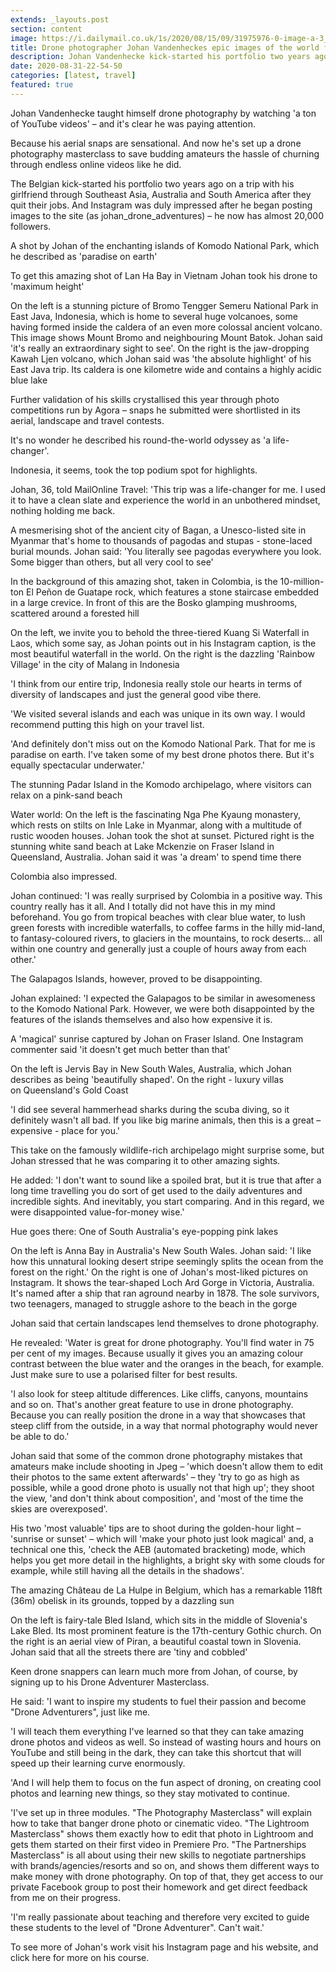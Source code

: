 ```yaml
---
extends: _layouts.post
section: content
image: https://i.dailymail.co.uk/1s/2020/08/15/09/31975976-0-image-a-3_1597478817012.jpg 
title: Drone photographer Johan Vandenheckes epic images of the world from above from Australia to Belgium 
description: Johan Vandenhecke kick-started his portfolio two years ago on a trip with his girlfriend through Southeast Asia, Australia and South America after they quit their jobs. 
date: 2020-08-31-22-54-50 
categories: [latest, travel] 
featured: true 
--- 
```

Johan Vandenhecke taught himself drone photography by watching 'a ton of YouTube videos' – and it's clear he was paying attention.

Because his aerial snaps are sensational. And now he's set up a drone photography masterclass to save budding amateurs the hassle of churning through endless online videos like he did.

The Belgian kick-started his portfolio two years ago on a trip with his girlfriend through Southeast Asia, Australia and South America after they quit their jobs. And Instagram was duly impressed after he began posting images to the site (as johan_drone_adventures) – he now has almost 20,000 followers.

A shot by Johan of the enchanting islands of Komodo National Park, which he described as 'paradise on earth'

To get this amazing shot of Lan Ha Bay in Vietnam Johan took his drone to 'maximum height'

On the left is a stunning picture of Bromo Tengger Semeru National Park in East Java, Indonesia, which is home to several huge volcanoes, some having formed inside the caldera of an even more colossal ancient volcano. This image shows Mount Bromo and neighbouring Mount Batok. Johan said 'it's really an extraordinary sight to see'. On the right is the jaw-dropping Kawah Ljen volcano, which Johan said was 'the absolute highlight' of his East Java trip. Its caldera is one kilometre wide and contains a highly acidic blue lake

Further validation of his skills crystallised this year through photo competitions run by Agora – snaps he submitted were shortlisted in its aerial, landscape and travel contests.

It's no wonder he described his round-the-world odyssey as 'a life-changer'.

Indonesia, it seems, took the top podium spot for highlights.

Johan, 36, told MailOnline Travel: 'This trip was a life-changer for me. I used it to have a clean slate and experience the world in an unbothered mindset, nothing holding me back.

A mesmerising shot of the ancient city of Bagan, a Unesco-listed site in Myanmar that's home to thousands of pagodas and stupas - stone-laced burial mounds. Johan said: 'You literally see pagodas everywhere you look. Some bigger than others, but all very cool to see' ⁠

In the background of this amazing shot, taken in Colombia, is the 10-million-ton El Peñon de Guatape rock, which features a stone staircase embedded in a large crevice. In front of this are the Bosko glamping mushrooms, scattered around a forested hill

On the left, we invite you to behold the three-tiered Kuang Si Waterfall in Laos, which some say, as Johan points out in his Instagram caption, is the most beautiful waterfall in the world. On the right is the dazzling 'Rainbow Village' in the city of Malang in Indonesia

'I think from our entire trip, Indonesia really stole our hearts in terms of diversity of landscapes and just the general good vibe there.

'We visited several islands and each was unique in its own way. I would recommend putting this high on your travel list.

'And definitely don't miss out on the Komodo National Park. That for me is paradise on earth. I've taken some of my best drone photos there. But it's equally spectacular underwater.'

The stunning Padar Island in the Komodo archipelago, where visitors can relax on a pink-sand beach

Water world: On the left is the fascinating Nga Phe Kyaung monastery, which rests on stilts on Inle Lake in Myanmar, along with a multitude of rustic wooden houses. Johan took the shot at sunset. Pictured right is the stunning white sand beach at Lake Mckenzie on Fraser Island in Queensland, Australia. Johan said it was 'a dream' to spend time there

Colombia also impressed.

Johan continued: 'I was really surprised by Colombia in a positive way. This country really has it all. And I totally did not have this in my mind beforehand. You go from tropical beaches with clear blue water, to lush green forests with incredible waterfalls, to coffee farms in the hilly mid-land, to fantasy-coloured rivers, to glaciers in the mountains, to rock deserts… all within one country and generally just a couple of hours away from each other.'

The Galapagos Islands, however, proved to be disappointing.

Johan explained: 'I expected the Galapagos to be similar in awesomeness to the Komodo National Park. However, we were both disappointed by the features of the islands themselves and also how expensive it is.

A 'magical' sunrise captured by Johan on Fraser Island. One Instagram commenter said 'it doesn't get much better than that'

On the left is Jervis Bay in New South Wales, Australia, which Johan describes as being 'beautifully shaped'. On the right - luxury villas on Queensland's Gold Coast

'I did see several hammerhead sharks during the scuba diving, so it definitely wasn't all bad. If you like big marine animals, then this is a great – expensive - place for you.'

This take on the famously wildlife-rich archipelago might surprise some, but Johan stressed that he was comparing it to other amazing sights.

He added: 'I don't want to sound like a spoiled brat, but it is true that after a long time travelling you do sort of get used to the daily adventures and incredible sights. And inevitably, you start comparing. And in this regard, we were disappointed value-for-money wise.'

Hue goes there: One of South Australia's eye-popping pink lakes

On the left is Anna Bay in Australia's New South Wales. Johan said: 'I like how this unnatural looking desert stripe seemingly splits the ocean from the forest on the right.' On the right is one of Johan's most-liked pictures on Instagram. It shows the tear-shaped Loch Ard Gorge in Victoria, Australia. It's named after a ship that ran aground nearby in 1878. The sole survivors, two teenagers, managed to struggle ashore to the beach in the gorge 

Johan said that certain landscapes lend themselves to drone photography.

He revealed: 'Water is great for drone photography. You'll find water in 75 per cent of my images. Because usually it gives you an amazing colour contrast between the blue water and the oranges in the beach, for example. Just make sure to use a polarised filter for best results.

'I also look for steep altitude differences. Like cliffs, canyons, mountains and so on. That's another great feature to use in drone photography. Because you can really position the drone in a way that showcases that steep cliff from the outside, in a way that normal photography would never be able to do.'

Johan said that some of the common drone photography mistakes that amateurs make include shooting in Jpeg – 'which doesn't allow them to edit their photos to the same extent afterwards' – they 'try to go as high as possible, while a good drone photo is usually not that high up'; they shoot the view, 'and don't think about composition', and 'most of the time the skies are overexposed'.

His two 'most valuable' tips are to shoot during the golden-hour light – 'sunrise or sunset' – which will 'make your photo just look magical' and, a technical one this, 'check the AEB (automated bracketing) mode, which helps you get more detail in the highlights, a bright sky with some clouds for example, while still having all the details in the shadows'.

The amazing Château de La Hulpe in Belgium, which has a remarkable 118ft (36m) obelisk in its grounds, topped by a dazzling sun

On the left is fairy-tale Bled Island, which sits in the middle of Slovenia's Lake Bled. Its most prominent feature is the 17th-century Gothic church. On the right is an aerial view of Piran, a beautiful coastal town in Slovenia. Johan said that all the streets there are 'tiny and cobbled'

Keen drone snappers can learn much more from Johan, of course, by signing up to his Drone Adventurer Masterclass.

He said: 'I want to inspire my students to fuel their passion and become "Drone Adventurers", just like me.

'I will teach them everything I've learned so that they can take amazing drone photos and videos as well. So instead of wasting hours and hours on YouTube and still being in the dark, they can take this shortcut that will speed up their learning curve enormously.

'And I will help them to focus on the fun aspect of droning, on creating cool photos and learning new things, so they stay motivated to continue.

'I've set up in three modules. "The Photography Masterclass" will explain how to take that banger drone photo or cinematic video. "The Lightroom Masterclass" shows them exactly how to edit that photo in Lightroom and gets them started on their first video in Premiere Pro. "The Partnerships Masterclass" is all about using their new skills to negotiate partnerships with brands/agencies/resorts and so on, and shows them different ways to make money with drone photography. On top of that, they get access to our private Facebook group to post their homework and get direct feedback from me on their progress.

'I'm really passionate about teaching and therefore very excited to guide these students to the level of "Drone Adventurer". Can't wait.'

To see more of Johan's work visit his Instagram page and his website, and click here for more on his course. 

